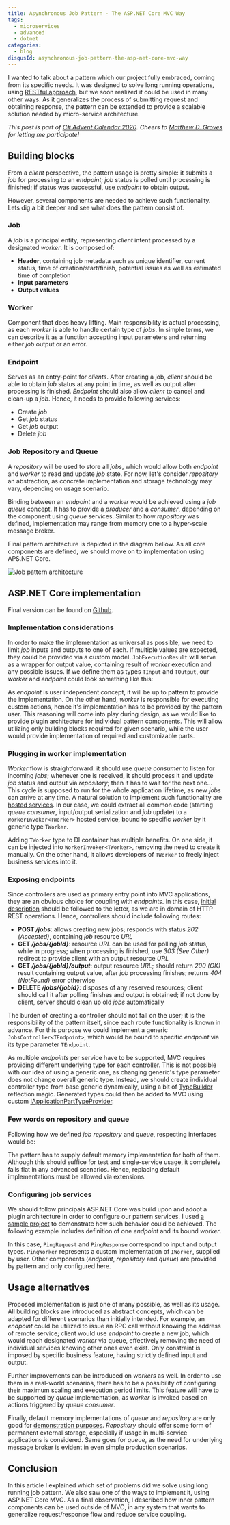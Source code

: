 ```yaml
---
title: Asynchronous Job Pattern - The ASP.NET Core MVC Way
tags:
  - microservices
  - advanced
  - dotnet
categories:
  - blog
disqusId: asynchronous-job-pattern-the-asp-net-core-mvc-way
---
```


I wanted to talk about a pattern which our project fully embraced, coming from its specific needs. It was designed to solve long running operations, using [RESTful approach](http://restalk-patterns.org/long-running-operation-polling.html), but we soon realized it could be used in many other ways. As it generalizes the process of submitting request and obtaining response, the pattern can be extended to provide a scalable solution needed by micro-service architecture.

<!-- more -->

_This post is part of [C# Advent Calendar 2020](https://www.csadvent.christmas/). Cheers to [Matthew D. Groves](https://twitter.com/mgroves) for letting me participate!_

## Building blocks

From a _client_ perspective, the pattern usage is pretty simple: it submits a _job_ for processing to an _endpoint_; _job_ status is polled until processing is finished; if status was successful, use _endpoint_ to obtain output.

However, several components are needed to achieve such functionality. Lets dig a bit deeper and see what does the pattern consist of.

### Job

A _job_ is a principal entity, representing _client_ intent processed by a designated _worker_. It is composed of:

* **Header**, containing job metadata such as unique identifier, current status, time of creation/start/finish, potential issues as well as estimated time of completion
* **Input parameters**
* **Output values**

### Worker

Component that does heavy lifting. Main responsibility is actual processing, as each _worker_ is able to handle certain type of _jobs_. In simple terms, we can describe it as a function accepting input parameters and returning either _job_ output or an error.

### Endpoint

Serves as an entry-point for _clients_. After creating a job, _client_ should be able to obtain _job_ status at any point in time, as well as output after processing is finished. _Endpoint_ should also allow _client_ to cancel and clean-up a _job_. Hence, it needs to provide following services:

* Create _job_
* Get _job_ status
* Get _job_ output
* Delete _job_

### Job Repository and Queue

A _repository_ will be used to store all _jobs_, which would allow both _endpoint_ and _worker_ to read and update _job_ state. For now, let's consider _repository_ an abstraction, as concrete implementation and storage technology may vary, depending on usage scenario.

Binding between an _endpoint_ and a _worker_ would be achieved using a _job queue_ concept. It has to provide a _producer_ and a _consumer_, depending on the component using _queue_ services. Similar to how _repository_ was defined, implementation may range from memory one to a hyper-scale message broker. 

Final pattern architecture is depicted in the diagram bellow. As all core components are defined, we should move on to implementation using APS.NET Core.

![Job pattern architecture](architecture.png)

## ASP.NET Core implementation

Final version can be found on [Github](https://github.com/uveta/extensions-jobs).

### Implementation considerations

In order to make the implementation as universal as possible, we need to limit _job_ inputs and outputs to one of each. If multiple values are expected, they could be provided via a custom model. `JobExecutionResult` will serve as a wrapper for output value, containing result of _worker_ execution and any possible issues. If we define them as types `TInput` and `TOutput`, our _worker_ and _endpoint_ could look something like this:

<script src="https://gist.github.com/uveta/85943b7354871239058c4b45ffca8ee9.js"></script>
<script src="https://gist.github.com/uveta/9ebe4d6514c8bf6d22dca908eeeb0c04.js"></script>

As _endpoint_ is user independent concept, it will be up to pattern to provide the implementation. On the other hand, _worker_ is responsible for executing custom actions, hence it's implementation has to be provided by the pattern user. This reasoning will come into play during design, as we would like to provide plugin architecture for individual pattern components. This will allow utilizing only building blocks required for given scenario, while the user would provide implementation of required and customizable parts.

### Plugging in worker implementation

_Worker_ flow is straightforward: it should use _queue consumer_ to listen for incoming _jobs_; whenever one is received, it should process it and update _job_ status and output via _repository_; then it has to wait for the next one... This cycle is supposed to run for the whole application lifetime, as new _jobs_ can arrive at any time. A natural solution to implement such functionality are [hosted services](https://docs.microsoft.com/en-us/aspnet/core/fundamentals/host/hosted-services). In our case, we could extract all common code (starting _queue consumer_, input/output serialization and _job_ update) to a `WorkerInvoker<TWorker>` hosted service, bound to specific _worker_ by it generic type `TWorker`.

Adding `TWorker` type to DI container has multiple benefits. On one side, it can be injected into `WorkerInvoker<TWorker>`, removing the need to create it manually. On the other hand, it allows developers of `TWorker` to freely inject business services into it.

### Exposing endpoints

Since controllers are used as primary entry point into MVC applications, they are an obvious choice for coupling with _endpoints_. In this case, [initial description](http://restalk-patterns.org/long-running-operation-polling.html) should be followed to the letter, as we are in domain of HTTP REST operations. Hence, controllers should include following routes:

* **POST _/jobs_**: allows creating new jobs; responds with status _202 (Accepted)_, containing _job_ resource _URL_
* **GET _/jobs/{jobId}_**: resource _URL_ can be used for polling _job_ status, while in progress; when processing is finished, use _303 (See Other)_ redirect to provide client with an output resource _URL_
* **GET _/jobs/{jobId}/output_**: output resource _URL_; should return _200 (OK)_ result containing output value, after _job_ processing finishes; returns _404 (NotFound)_ error otherwise
* **DELETE _/jobs/{jobId}_**: disposes of any reserved resources; client should call it after polling finishes and output is obtained; if not done by client, server should clean up old _jobs_ automatically

The burden of creating a controller should not fall on the user; it is the responsibility of the pattern itself, since each route functionality is known in advance. For this purpose we could implement a generic `JobsController<TEndpoint>`, which would be bound to specific _endpoint_ via its type parameter `TEndpoint`.

As multiple _endpoints_ per service have to be supported, MVC requires providing different underlying type for each controller. This is not possible with our idea of using a generic one, as changing generic's type parameter does not change overall generic type. Instead, we should create individual controller type from base generic dynamically, using a bit of [TypeBuilder](https://docs.microsoft.com/en-us/dotnet/api/system.reflection.emit.typebuilder) reflection magic. Generated types could then be added to MVC using custom [IApplicationPartTypeProvider](https://docs.microsoft.com/en-us/dotnet/api/microsoft.aspnetcore.mvc.applicationparts.iapplicationparttypeprovider).

### Few words on repository and queue

Following how we defined _job repository_ and _queue_, respecting interfaces would be:

<script src="https://gist.github.com/uveta/44ca3dfbba05536e5091fbc353b611ec.js"></script>
<script src="https://gist.github.com/uveta/585866e8ae67e75d7c65eac9cccb6d0b.js"></script>

The pattern has to supply default memory implementation for both of them. Although this should suffice for test and single-service usage, it completely falls flat in any advanced scenarios. Hence, replacing default implementations must be allowed via extensions.

### Configuring job services

We should follow principals ASP.NET Core was build upon and adopt a plugin architecture in order to configure our pattern services. I used [a sample project](https://github.com/uveta/extensions-jobs/tree/main/samples/MvcDemo) to demonstrate how such behavior could be achieved. The following example includes definition of one _endpoint_ and its bound _worker_.

<script src="https://gist.github.com/uveta/777c12716df3015ebc67a651916bea23.js"></script>

In this case, `PingRequest` and `PingResponse` correspond to input and output types. `PingWorker` represents a custom implementation of `IWorker`, supplied by user. Other components (_endpoint_, _repository_ and _queue_) are provided by pattern and only configured here.

## Usage alternatives

Proposed implementation is just one of many possible, as well as its usage. All building blocks are introduced as abstract concepts, which can be adapted for different scenarios than initially intended. For example, an _endpoint_ could be utilized to issue an RPC call without knowing the address of remote service; client would use _endpoint_ to create a new job, which would reach designated _worker_ via queue, effectively removing the need of individual services knowing other ones even exist. Only constraint is imposed by specific business feature, having strictly defined input and output.

Further improvements can be introduced on _workers_ as well. In order to use them in a real-world scenarios, there has to be a possibility of configuring their maximum scaling and execution period limits. This feature will have to be supported by _queue_ implementation, as _worker_ is invoked based on actions triggered by _queue consumer_.

Finally, default memory implementations of _queue_ and _repository_ are only good for [demonstration purposes](https://github.com/uveta/extensions-jobs/tree/main/samples/MvcDemo). _Repository_ should offer some form of permanent external storage, especially if usage in multi-service applications is considered. Same goes for _queue_, as the need for underlying message broker is evident in even simple production scenarios.

## Conclusion

In this article I explained which set of problems did we solve using long running job pattern. We also saw one of the ways to implement it, using ASP.NET Core MVC. As a final observation, I described how inner pattern components can be used outside of MVC, in any system that wants to generalize request/response flow and reduce service coupling.